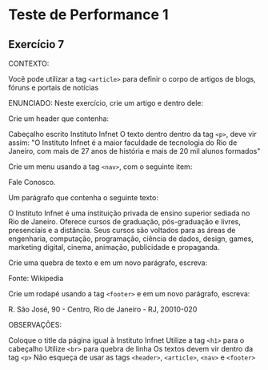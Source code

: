 # Teste de Performance 1

## Exercício 7

CONTEXTO:

Você pode utilizar a tag ``<article>`` para definir o corpo de artigos de blogs, fóruns e portais de notícias

ENUNCIADO:
Neste exercício, crie um artigo e dentro dele:

Crie um header que contenha:

Cabeçalho escrito Instituto Infnet
O texto dentro dentro da tag ``<p>``, deve vir assim:
"O Instituto Infnet é a maior faculdade de tecnologia do Rio de Janeiro, com mais de 27 anos de história e mais de 20 mil alunos formados"

Crie um menu usando a tag ``<nav>``, com o seguinte item:

Fale Conosco.

Um parágrafo que contenha o seguinte texto:

O Instituto Infnet é uma instituição privada de ensino superior sediada no Rio de Janeiro. Oferece cursos de graduação, pós-graduação e livres, presenciais e a distância. Seus cursos são voltados para as áreas de engenharia, computação, programação, ciência de dados, design, games, marketing digital, cinema, animação, publicidade e propaganda.

Crie uma quebra de texto e em um novo parágrafo, escreva:

Fonte: Wikipedia

Crie um rodapé usando a tag ``<footer>`` e em um novo parágrafo, escreva:

R. São José, 90 - Centro, Rio de Janeiro - RJ, 20010-020

OBSERVAÇÕES:

Coloque o title da página igual à Instituto Infnet
Utilize a tag ``<h1>`` para o cabeçalho
Utilize ``<br>`` para quebra de linha
Os textos devem vir dentro da tag ``<p>``
Não esqueça de usar as tags ``<header>``, ``<article>``, ``<nav>`` e ``<footer>``
